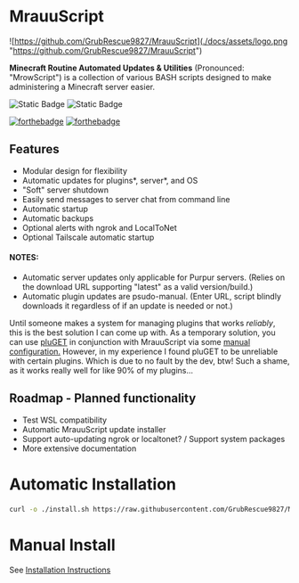 # MrauuScript
![https://github.com/GrubRescue9827/MrauuScript](./docs/assets/logo.png "https://github.com/GrubRescue9827/MrauuScript")

 **Minecraft Routine Automated Updates & Utilities** (Pronounced: "MrowScript") is a collection of various BASH scripts designed to make administering a Minecraft server easier.

 ![Static Badge](https://img.shields.io/badge/Made_With-BASH-red?style=flat) ![Static Badge](https://img.shields.io/badge/Made_By-FEMBOYS-purple?style=flat)


 [![forthebadge](https://forthebadge.com/images/badges/0-percent-optimized.svg)](https://forthebadge.com) [![forthebadge](https://forthebadge.com/images/badges/contains-tasty-spaghetti-code.svg)](https://forthebadge.com)

## Features
* Modular design for flexibility
* Automatic updates for plugins*, server*, and OS
* "Soft" server shutdown
* Easily send messages to server chat from command line
* Automatic startup
* Automatic backups
* Optional alerts with ngrok and LocalToNet
* Optional Tailscale automatic startup

#### NOTES:
* Automatic server updates only applicable for Purpur servers. (Relies on the download URL supporting "latest" as a valid version/build.)
* Automatic plugin updates are psudo-manual. (Enter URL, script blindly downloads it regardless of if an update is needed or not.)

Until someone makes a system for managing plugins that works _reliably_, this is the best solution I can come up with. As a temporary solution, you can use [pluGET](https://github.com/Neocky/pluGET) in conjunction with MrauuScript via some [manual configuration.](./config/pluGET.md)
However, in my experience I found pluGET to be unreliable with certain plugins. Which is due to no fault by the dev, btw! Such a shame, as it works really well for like 90% of my plugins...

## Roadmap - Planned functionality
* Test WSL compatibility
* Automatic MrauuScript update installer
* Support auto-updating ngrok or localtonet? / Support system packages
* More extensive documentation

# Automatic Installation

```bash
curl -o ./install.sh https://raw.githubusercontent.com/GrubRescue9827/MrauuScript/main/install.sh && bash ./install.sh
```

# Manual Install
See [Installation Instructions](./docs/install.md)

